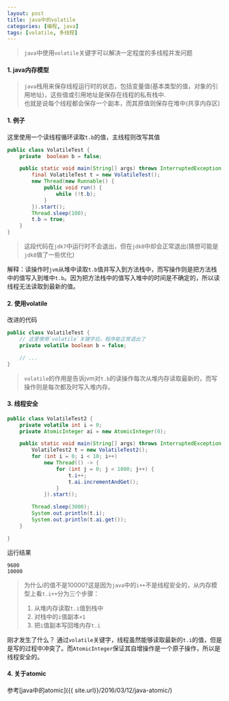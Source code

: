 ```yaml
---
layout: post
title: java中的volatile
categories: [编程, java]
tags: [volatile, 多线程]
---
```


> `java`中使用`volatile`关键字可以解决一定程度的多线程并发问题 

#### 1. java内存模型
> `java`栈用来保存线程运行时的状态，包括变量值(基本类型的值，对象的引用地址)，这些值或引用地址是保存在线程的私有栈中.   
> 也就是说每个线程都会保存一个副本，而其原值则保存在堆中(共享内存区)

#### 1. 例子

这里使用一个读线程循环读取`t.b`的值，主线程则改写其值
```java
public class VolatileTest {
    private  boolean b = false;

    public static void main(String[] args) throws InterruptedException {
    	final VolatileTest t = new VolatileTest();
    	new Thread(new Runnable() {
            public void run() {
                while (!t.b);
            }
        }).start();
    	Thread.sleep(100);
        t.b = true;
	}
}
```

> 这段代码在`jdk7`中运行时不会退出，但在`jdk8`中却会正常退出(猜想可能是`jdk8`做了一些优化)

解释：读操作时`jvm`从堆中读取`t.b`值并写入到方法栈中，而写操作则是把方法栈中的值写入到堆中`t.b`。因为把方法栈中的值写入堆中的时间是不确定的，所以读线程无法读取到最新的值。

#### 2. 使用volatile

改进的代码
```java
public class VolatileTest {
    // 这里使用`volatile`关键字后，程序能正常退出了
    private volatile boolean b = false;

    // ...        
}
```

> `volatile`的作用是告诉jvm对`t.b`的读操作每次从堆内存读取最新的，而写操作则是每次都及时写入堆内存。

#### 3. 线程安全

```java
public class VolatileTest2 {
    private volatile int i = 0;
    private AtomicInteger ai = new AtomicInteger(0);

    public static void main(String[] args) throws InterruptedException {
        VolatileTest2 t = new VolatileTest2();
        for (int i = 0; i < 10; i++)
            new Thread(() -> {
                for (int j = 0; j < 1000; j++) {
                    t.i++;
                    t.ai.incrementAndGet();
                }
            }).start();

        Thread.sleep(3000);
        System.out.println(t.i);
        System.out.println(t.ai.get());
    }

}
```

运行结果
```
9600
10000
```

> 为什么i的值不是10000?这是因为`java`中的`i++`不是线程安全的，从内存模型上看`t.i++`分为三个步骤：   
> 1. 从堆内存读取`t.i`值到栈中   
> 2. 对栈中的`i`值副本`+1  ` 
> 3. 把`i`值副本写回堆内存`t.i`

刚才发生了什么？ 通过`volatile`关键字，线程虽然能够读取最新的`t.i`的值，但是是写的过程中冲突了。而`AtomicInteger`保证其自增操作是一个原子操作，所以是线程安全的。

#### 4. 关于atomic

参考[java中的atomic]({{ site.url}}/2016/03/12/java-atomic/)